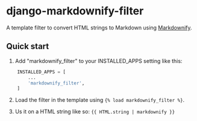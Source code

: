 # django-markdownify-filter
A template filter to convert HTML strings to Markdown using [Markdownify](https://github.com/matthewwithanm/python-markdownify).

## Quick start
1. Add "markdownify_filter" to your INSTALLED_APPS setting like this:

```python
    INSTALLED_APPS = [
        ...
        'markdownify_filter',
    ]
```
2. Load the filter in the template using `{% load markdownify_filter %}`.

3. Us it on a HTML string like so: `{{ HTML.string | markdownify }}`
